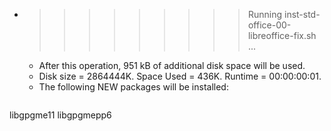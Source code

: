 * >>>>>>>>> Running inst-std-office-00-libreoffice-fix.sh ...
  * After this operation, 951 kB of additional disk space will be used.
  * Disk size = 2864444K. Space Used = 436K. Runtime = 00:00:00:01.
  * The following NEW packages will be installed:
  ```bash
libgpgme11 libgpgmepp6
  ```
